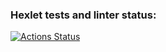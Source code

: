 ### Hexlet tests and linter status:
[![Actions Status](https://github.com/alextula26/layout-designer-project-lvl2/workflows/hexlet-check/badge.svg)](https://github.com/alextula26/layout-designer-project-lvl2/actions)